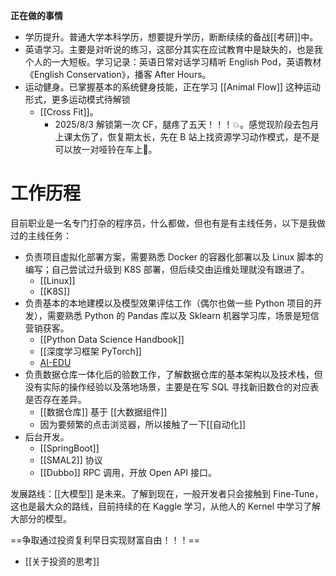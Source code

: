 ---
---
 **正在做的事情**

- 学历提升。普通大学本科学历，想要提升学历，断断续续的备战[[考研]]中。
- 英语学习。主要是对听说的练习，这部分其实在应试教育中是缺失的，也是我个人的一大短板。学习记录：英语日常对话学习精听 English Pod，英语教材《English Conservation》，播客 After Hours。
- 运动健身。已掌握基本的系统健身技能，正在学习 [[Animal Flow]] 这种运动形式，更多运动模式待解锁 
	- [[Cross Fit]]。
		- 2025/8/3 解锁第一次 CF，腿疼了五天！！！💥。感觉现阶段去包月上课太伤了，恢复期太长，先在 B 站上找资源学习动作模式，是不是可以放一对哑铃在车上🤔。

# 工作历程

目前职业是一名专门打杂的程序员，什么都做，但也有是有主线任务，以下是我做过的主线任务：

- 负责项目虚拟化部署方案，需要熟悉 Docker 的容器化部署以及 Linux 脚本的编写；自己尝试过升级到 K8S 部署，但后续交由运维处理就没有跟进了。
	- [[Linux]]
	- [[K8S]]
- 负责基本的本地建模以及模型效果评估工作（偶尔也做一些 Python 项目的开发），需要熟悉 Python 的 Pandas 库以及 Sklearn 机器学习库，场景是短信营销获客。
	- [[Python Data Science Handbook]]
	- [[深度学习框架 PyTorch]]
	- [AI-EDU](https://microsoft.github.io/ai-edu/%E5%9F%BA%E7%A1%80%E6%95%99%E7%A8%8B/)
- 负责数据仓库一体化后的验数工作，了解数据仓库的基本架构以及技术栈，但没有实际的操作经验以及落地场景，主要是在写 SQL 寻找新旧数仓的对应表是否存在差异。
	- [[数据仓库]] 基于 [[大数据组件]]
	- 因为要频繁的点击浏览器，所以接触了一下[[自动化]]
- 后台开发。
	- [[SpringBoot]]
	- [[SMAL2]] 协议
	- [[Dubbo]] RPC 调用，开放 Open API 接口。

发展路线：[[大模型]] 是未来。了解到现在，一般开发者只会接触到 Fine-Tune，这也是最大众的路线，目前持续的在 Kaggle 学习，从他人的 Kernel 中学习了解大部分的模型。

==争取通过投资复利早日实现财富自由！！！==
- [[关于投资的思考]]



